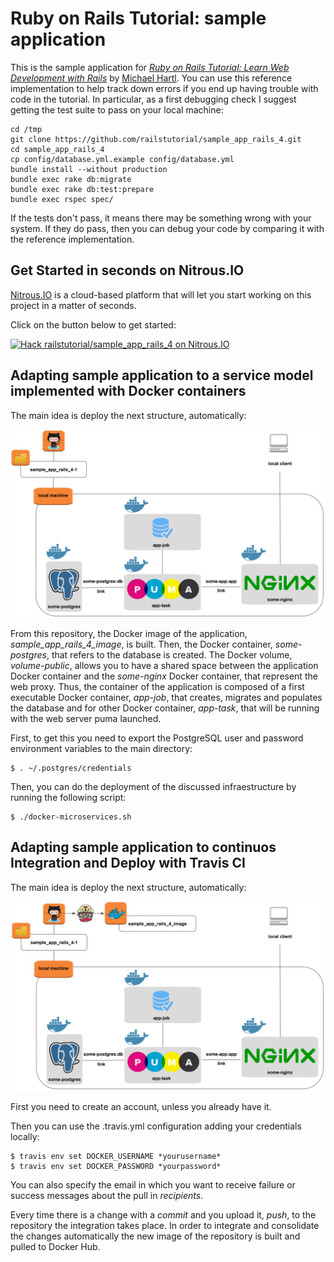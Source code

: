 # Ruby on Rails Tutorial: sample application

This is the sample application for
[*Ruby on Rails Tutorial: Learn Web Development with Rails*](http://railstutorial.org/)
by [Michael Hartl](http://michaelhartl.com/). You can use this reference implementation to help track down errors if you end up having trouble with code in the tutorial. In particular, as a first debugging check I suggest getting the test suite to pass on your local machine:

    cd /tmp
    git clone https://github.com/railstutorial/sample_app_rails_4.git
    cd sample_app_rails_4
    cp config/database.yml.example config/database.yml
    bundle install --without production
    bundle exec rake db:migrate
    bundle exec rake db:test:prepare
    bundle exec rspec spec/

If the tests don't pass, it means there may be something wrong with your system. If they do pass, then you can debug your code by comparing it with the reference implementation.

## Get Started in seconds on Nitrous.IO

[Nitrous.IO](https://www.nitrous.io/?utm_source=github.com&utm_campaign=railstutorial-sample_app_rails_4&utm_medium=hackonnitrous) is a cloud-based platform that will let you start working on this project in a matter of seconds.

Click on the button below to get started:

[![Hack railstutorial/sample_app_rails_4 on
Nitrous.IO](https://d3o0mnbgv6k92a.cloudfront.net/assets/hack-l-v1-3cc067e71372f6045e1949af9d96095b.png)](https://www.nitrous.io/hack_button?source=embed&runtime=rails&repo=railstutorial%2Fsample_app_rails_4&file_to_open=README.nitrous.md)

## Adapting sample application to a service model implemented with Docker containers

The main idea is deploy the next structure, automatically:
 
![alt tag](https://github.com/carmelocuenca/csantana_project/blob/master/tfm_doc/images/figures/iteration1.png?raw=true)

From this repository, the Docker image of the application, *sample_app_rails_4_image*, is built. Then, the Docker container, *some-postgres*, that refers to the database is created. The Docker volume, *volume-public*, allows you to have a shared space between the application Docker container and the *some-nginx* Docker container, that represent the web proxy. Thus, the container of the application is composed of a first executable Docker container, *app-job*, that creates, migrates and populates the database and for other Docker container, *app-task*, that will be running with the web server puma launched.


First, to get this you need to export the PostgreSQL user and password environment variables to the main directory:

    $ . ~/.postgres/credentials

Then, you can do the deployment of the discussed infraestructure by running the following script:

    $ ./docker-microservices.sh
    
## Adapting sample application to continuos Integration and Deploy with Travis CI

The main idea is deploy the next structure, automatically:
 
![alt tag](https://github.com/carmelocuenca/csantana_project/blob/master/tfm_doc/images/figures/iteration2.png?raw=true)

First you need to create an account, unless you already have it.

Then you can use the .travis.yml configuration adding your credentials locally:

    $ travis env set DOCKER_USERNAME *yourusername*
    $ travis env set DOCKER_PASSWORD *yourpassword*

You can also specify the email in which you want to receive failure or success messages about the pull in *recipients*.

Every time there is a change with a *commit* and you upload it, *push*, to the repository the integration takes place. In order to integrate and consolidate the changes automatically the new image of the repository is built and pulled to Docker Hub.

